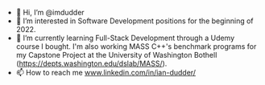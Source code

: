 - 👋 Hi, I’m @imdudder
- 👀 I’m interested in Software Development positions for the beginning of 2022.
- 🌱 I’m currently learning Full-Stack Development through a Udemy course I bought. I'm also working MASS C++'s benchmark programs for my Capstone Project at the University of Washington Bothell (https://depts.washington.edu/dslab/MASS/).
- 📫 How to reach me www.linkedin.com/in/ian-dudder/

<!---
imdudder/imdudder is a ✨ special ✨ repository because its `README.md` (this file) appears on your GitHub profile.
You can click the Preview link to take a look at your changes.
--->
